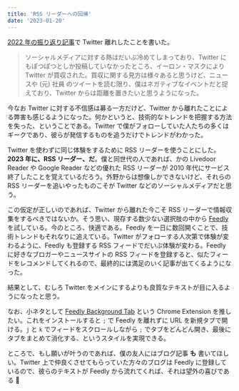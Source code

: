 ```yaml
---
title: 'RSS リーダーへの回帰'
date: '2023-01-20'
---
```


[2022 年の振り返り記事](/posts/2022-12-23-retrospective)で Twitter 離れしたことを書いた。

> ソーシャルメディアに対する熱はだいぶ冷めてしまっており、Twitter にもぽつぽつとしか投稿していなかったところ、イーロン・マスクにより Twitter が買収された。買収に関する見方は様々あると思うけど、ニュースや (元) 社員 のツイートを読む限り、僕はネガティブなイベントだと捉えており、Twitter からは距離を置きたいと思うようになった。

今なお Twitter に対する不信感は募る一方だけど、Twitter から離れたことによる弊害も感じるようになった。何かというと、技術的なトレンドを把握する方法を失った、ということである。Twitter で僕がフォローしていた人たちの多くはギークであり、彼らが発信するものを追うだけでトレンドがわかった。

Twitter を使わずに同じ体験をするために RSS リーダーを使うことにした。**2023 年に、RSS リーダー、だ**。僕と同世代の人であれば、かの Livedoor Reader や Google Reader などの優れた RSS リーダーが 2010 年代にサービス終了したことを覚えているだろう。外野からは想像しかできないけど、それらの RSS リーダーを追いやったものこそが Twitter などのソーシャルメディアだと思う。

この仮定が正しいのであれば、Twitter から離れた今こそ RSS リーダーで情報収集をするべきではないか。そう思い、現存する数少ない選択肢の中から [Feedly](https://feedly.com/) を試している。今のところ、快適である。Feedly を一日に数回開くことで、技術トレンドもそれなりに追えている。Twitter がフォローする人次第で体験が変わるように、Feedly も登録する RSS フィードでだいぶ体験が変わる。Feedly に好きなブロガーやニュースサイトの RSS フィードを登録すると、似たフィードをレコメンドしてくれるので、最終的には満足のいく記事が出てくるようになった。

結果として、むしろ Twitter をメインにするよりも良質なテキストが目に入るようになったと思う。

なお、小ネタとして [Feedly Background Tab](https://chrome.google.com/webstore/detail/feedly-background-tab/gjlijkhcebalcchkhgaiflaooghmoegk) という Chrome Extension を推したい。これをインストールすると `;` で Feedly を離れずに URL を新規タブで開ける。`j` と `k` でフィードをスクロールしながら `;` でタブをどんどん開き、最後にタブをまとめて消化する、というスタイルを実現できる。

ところで、もし願いが叶うのであれば、僕の友人にはブログ記事 **も** 書いてほしい。Twitter 上で仲良くさせてもらっていた方々のブログは Feedly に登録しているので、彼らのテキストが Feedly から流れてくれば、それは望外の喜びである 🤗
